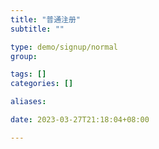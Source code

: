 ```yaml
---
title: "普通注册"
subtitle: ""

type: demo/signup/normal
group:

tags: []
categories: []

aliases:

date: 2023-03-27T21:18:04+08:00

---
```


